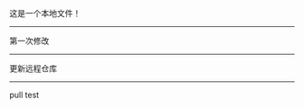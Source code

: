 这是一个本地文件！



-----------------------------------------

第一次修改

------------------------------------------------------------------

更新远程仓库

-------------------------------------------

pull test
